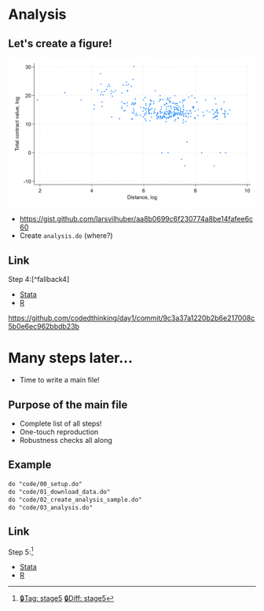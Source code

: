 # Analysis

## Let's create a figure!

![Figure](images/fig1.png)

- <https://gist.github.com/larsvilhuber/aa8b0699c6f230774a8be14fafee6c60>
- Create `analysis.do` (where?)

## Link


Step 4:[^fallback4]
 
- [Stata](https://drive.google.com/file/d/1-wACVz8iMmDWbuYqLSePc2ZuGp-0yFbv/view?usp=drive_link)
- [R](https://drive.google.com/file/d/10Zgjtfd0M4WRJToKt9M08jIoLEKCdaiC/view?usp=drive_link) 

[^fallback3]: [🔒Tag: stage4](https://github.com/codedthinking/day1/tree/stage4) [🔒Diff: stage4](https://github.com/codedthinking/day1/commit/9c3a37a1220b2b6e217008c5b0e6ec962bbdb23b)


https://github.com/codedthinking/day1/commit/9c3a37a1220b2b6e217008c5b0e6ec962bbdb23b

# Many steps later...

- Time to write a main file!

## Purpose of the main file

- Complete list of all steps!
- One-touch reproduction
- Robustness checks all along

## Example

```
do "code/00_setup.do"
do "code/01_download_data.do"
do "code/02_create_analysis_sample.do"
do "code/03_analysis.do"
```


## Link


Step 5:[^fallback5]
 
- [Stata](https://drive.google.com/file/d/1-wACVz8iMmDWbuYqLSePc2ZuGp-0yFbv/view?usp=drive_link)
- [R](https://drive.google.com/file/d/10Zgjtfd0M4WRJToKt9M08jIoLEKCdaiC/view?usp=drive_link) 

[^fallback5]: [🔒Tag: stage5](https://github.com/codedthinking/day1/tree/stage5) [🔒Diff: stage5](https://github.com/codedthinking/day1/commit/30374c03e1846a3072d3393bc14c16aa3a27009b)

